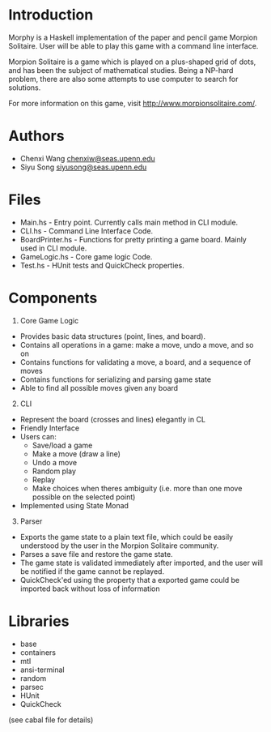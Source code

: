 Introduction
======

Morphy is a Haskell implementation of the paper and pencil game Morpion Solitaire. User will be able to play this game with a command line interface.

Morpion Solitaire is a game which is played on a plus-shaped grid of dots, and has been the subject of mathematical studies. Being a NP-hard problem, there are also some attempts to use computer to search for solutions.

For more information on this game, visit http://www.morpionsolitaire.com/.

Authors
=====

- Chenxi Wang <chenxiw@seas.upenn.edu>
- Siyu Song <siyusong@seas.upenn.edu>

Files
====

- Main.hs - Entry point. Currently calls main method in CLI module.
- CLI.hs - Command Line Interface Code.
- BoardPrinter.hs - Functions for pretty printing a game board. Mainly used in CLI module.
- GameLogic.hs - Core game logic Code.
- Test.hs - HUnit tests and QuickCheck properties.

Components
==========

1. Core Game Logic
  - Provides basic data structures (point, lines, and board).
  - Contains all operations in a game: make a move, undo a move, and so on
  - Contains functions for validating a move, a board, and a sequence of moves
  - Contains functions for serializing and parsing game state
  - Able to find all possible moves given any board 

2. CLI
  - Represent the board (crosses and lines) elegantly in CL 
  - Friendly Interface 
  - Users can:
    - Save/load a game
    - Make a move (draw a line)
    - Undo a move
    - Random play
    - Replay
    - Make choices when theres ambiguity (i.e. more than one move possible on the selected point)
  - Implemented using State Monad

3. Parser
  - Exports the game state to a plain text file, which could be easily understood by the user in the Morpion Solitaire community.
  - Parses a save file and restore the game state.
  - The game state is validated immediately after imported, and the user will be notified if the game cannot be replayed. 
  - QuickCheck'ed using the property that a exported game could be imported back without loss of information

Libraries
=======

- base
- containers
- mtl
- ansi-terminal
- random
- parsec
- HUnit
- QuickCheck

(see cabal file for details)